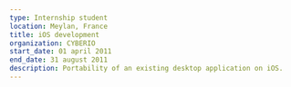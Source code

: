 ```yaml
---
type: Internship student
location: Meylan, France
title: iOS development
organization: CYBERIO
start_date: 01 april 2011
end_date: 31 august 2011
description: Portability of an existing desktop application on iOS.
---
```

